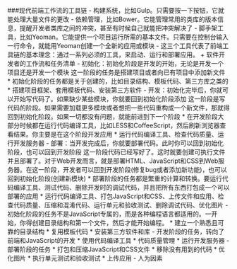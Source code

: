 ###现代前端工作流的工具链
	- 构建系统，比如Gulp。只需要按一下按钮，它就能处理大量文件的更改
	- 依赖管理，比如Bower。它能管理常用的类库的版本信息，提醒开发者类库之间的冲突，甚至有时候自己就能把冲突解决了
	- 脚手架工具，比如Yeoman。它能提供一个项目运行所需的基本文件。只需要在控制台输入一行命令，就能用Yeoman创建一个全新的应用或模块
	- 这三个工具代表了前端工具链的基本理念：通过一系列必须的工具，来启动、运行和部署应用。
	+ 软件开发者的工作流和任务清单
		- 初始化：初始化阶段是开发的开始，无论是开发一个项目还是开发一个模块
			这一阶段的任务是搭建项目或者向已有项目中添加新文件
			* 初始化阶段的任务都是关于创建的，比如目录结构、模板代码、第三方库之类的
			* 搭建项目框架、套用模板代码、安装第三方软件
		- 开发：初始化完毕后，你就可以开始写代码了。如果缺少某些模块，你就要回到初始化阶段添加
			这一阶段是写代码的阶段。如果需要加载更多模块或者想把一些代码重构成一个新文件，那就得回到初始化阶段。如果一切都没有问题，就能前进到下一个阶段
			* 在开发阶段大部分时候都在运行代码编译工具，比如LESS和CoffeeScript，然后刷新浏览器查看结果。你主要是在这个阶段开发应用
			* 运行代码编译工具、检查代码质量、运行开发服务器
		- 部署：当开发完成后，你就要部署代码。此时你可以回到初始化阶段，也可以回到开发阶段
			这一阶段代码已经写好了。这时就要创建可执行文件并且部署了。对于Web开发而言，就是部署HTML、JavaScript和CSS到Web服务器。在这一阶段，开发者可以回到开发阶段(修复bug或者添加新功能)，也可以回到初始化阶段(创建新模块)
			* 部署阶段的任务都是繁重的计算和转换。要运行代码编译工具、测试代码、删除开发时的调试代码，并且把所有东西打包成一个可以部署的应用
			* 运行代码编译工具、打包JavaScript和CSS、上传文件和应用、检查代码质量、压缩和混淆代码、运行单元和验收测试、删除调试代码、优化图片
		- 初始化阶段的任务不是JavaScript专属的，而是各种编程语言都适用的。一开始，你得创建目录结构和第一个文件，然后才能开始编程。
			* 建立一个熟悉且可靠的目录结构
			* 复用模板代码
			* 安装第三方软件和库
		- 开发阶段的任务，转向了前端和JavaScript的开发
			* 使用代码编译工具
			* 代码质量管理
			* 运行开发服务器
		- 部署阶段的任务
			* 打包和压缩JavaScript和CSS文件
			* 移除没有用到的代码
			* 优化图片
			* 执行单元测试和验收测试
			* 上传应用
		- 人为因素
